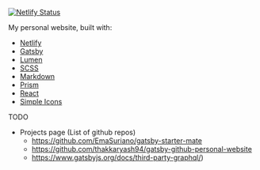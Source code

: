 [![Netlify Status](https://api.netlify.com/api/v1/badges/20ed58cf-d425-48a7-a497-ee3d7d6fbf2f/deploy-status)](https://app.netlify.com/sites/tomhowardcodes/deploys)

My personal website, built with:

- [Netlify](https://www.netlify.com/)
- [Gatsby](https://www.gatsbyjs.org/)
- [Lumen](https://github.com/alxshelepenok/gatsby-starter-lumen)
- [SCSS](https://sass-lang.com/)
- [Markdown](https://www.markdownguide.org/)
- [Prism](https://prismjs.com/)
- [React](https://reactjs.org/)
- [Simple Icons](https://simpleicons.org/)

TODO

- Projects page (List of github repos)
  - https://github.com/EmaSuriano/gatsby-starter-mate
  - https://github.com/thakkaryash94/gatsby-github-personal-website
  - https://www.gatsbyjs.org/docs/third-party-graphql/)
  